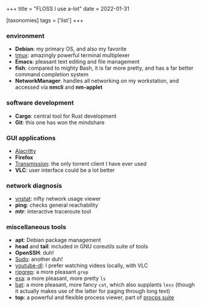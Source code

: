 +++
title = "FLOSS I use a-lot"
date = 2022-01-31

[taxonomies]
tags = ['list']
+++


### environment

- **Debian**: my primary OS, and also my favorite
- [tmux]: amazingly powerful terminal multiplexer
- **Emacs**: pleasant text editing and file management
- **fish**: compared to mighty Bash, it is far more pretty,
   and has a far better command completion system
- **NetworkManager**: handles all networking on my workstation,
  and accessed via **nmcli** and **nm-applet**

### software development

- **Cargo**: central tool for Rust development
- **Git**: this one has won the mindshare

 ### GUI applications

- [Alacritty]
- **Firefox**
- [Transmission][]: the only torrent client I have ever used
- **VLC**: user interface could be a lot better

### network diagnosis
- [vnstat]: nifty network usage viewer
- **ping**: checks general reachability
- **mtr**: interactive traceroute tool

### miscellaneous tools

- **apt**: Debian package management
- **head** and **tail**: included in GNU coreutils suite of tools
- **OpenSSH**: duh!
- [Sudo]: another duh!
- [youtube-dl][]: I prefer watching videos locally, with VLC
- [ripgrep]: a more pleasant `grep`
- [exa]: a more pleasant, more pretty `ls`
- [bat]: a more pleasant, more fancy `cat`, which also supplants `less`
  (though it actually makes use of the latter for paging through long text)
- **top**: a powerful and flexible process viewer, part of [procps suite]


[I used to maintain it]: http://tshepang.github.io/tags/wajig
[Transmission]: http://www.transmissionbt.com
[tmux]: https://github.com/tmux/tmux/wiki
[youtube-dl]: http://rg3.github.io/youtube-dl
[ripgrep]: http://blog.burntsushi.net/ripgrep
[Sudo]: @/project-of-note-sudo.md
[vnstat]: http://humdi.net/vnstat
[exa]: https://the.exa.website
[bat]: https://crates.io/crates/bat
[procps suite]: https://gitlab.com/procps-ng/procps
[miniserve]: https://github.com/svenstaro/miniserve
[Alacritty]: https://github.com/alacritty/alacritty
